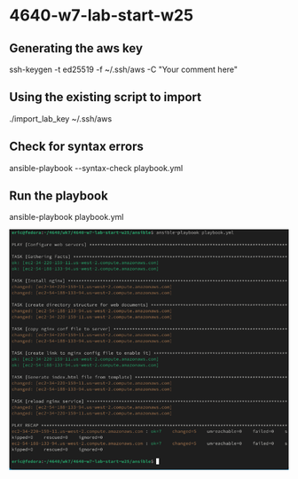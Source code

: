 # 4640-w7-lab-start-w25

## Generating the aws key
ssh-keygen -t ed25519 -f ~/.ssh/aws -C "Your comment here"

## Using the existing script to import 
./import_lab_key ~/.ssh/aws

## Check for syntax errors
ansible-playbook --syntax-check playbook.yml

## Run the playbook
ansible-playbook playbook.yml

![alt text](Ansible-EC2.png)
